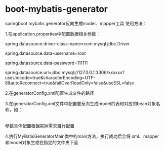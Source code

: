# boot-mybatis-generator
springboot mybatis generator反向生成model、mapper工具
使用方法：

1.在application.properties中配置数据相关参数：
<p> spring.datasource.driver-class-name=com.mysql.jdbc.Driver</p>
<p> spring.datasource.data-username=root</p>
<p>spring.datasource.data-password=111111</p>
<p>spring.datasource.url=jdbc:mysql://127.0.0.1:3306/xxxxxx?useUnicode=true&characterEncoding=UTF-8&autoReconnect=true&failOverReadOnly=false&useSSL=false</p>
<p>2.在generatorConfig.xml配置生成文件的路径</p>

<p>   <!-- Model模型生成器,用来生成含有主键key的类，记录类 以及查询Example类 
          targetPackage 指定生成的model生成所在的包名,targetProject指定在该项目下所在的路径-->
     <javaModelGenerator targetPackage="com.mybatis.generator.model" targetProject="./src/main/java">
       <!-- 是否允许子包，即targetPackage.schemaName.tableName -->
       <property name="enableSubPackages" value="false"/>
       <!-- 是否对model添加 构造函数 -->
       <property name="constructorBased" value="true"/>
       <!-- 是否对类CHAR类型的列的数据进行trim操作 -->
       <property name="trimStrings" value="true"/>
       <!-- 建立的Model对象是否 不可改变  即生成的Model对象不会有 setter方法，只有构造方法 -->
       <property name="immutable" value="false"/>
    </javaModelGenerator>   
</p>
<p>   <!--mapper映射文件生成所在的目录 为每一个数据库的表生成对应的SqlMap文件 -->
      <sqlMapGenerator targetPackage="mappers" targetProject="./src/main/resources">
      <property name="enableSubPackages" value="false"/>
   </sqlMapGenerator>
  </p>
<p>   <!-- targetPackage：mapper接口dao生成的位置 -->
  <javaClientGenerator type="XMLMAPPER" targetPackage="com.mybatis.generator.mapper" targetProject="./src/main/java">
     <!-- enableSubPackages:是否让schema作为包的后缀 -->
     <property name="enableSubPackages" value="false"/>
  </javaClientGenerator>
  </p>
<p> 3.在generatorConfig.xml文件中配置要反向生成model的表和对应的bean对象名称，如：</p>
 <p> <table tableName="ad_product" domainObjectName="AdProduct" enableCountByExample="false"
    enableUpdateByExample="false" enableDeleteByExample="false" enableSelectByExample="false"
    selectByExampleQueryId="false"></table></p>
 <p>  参数具体配置根据实际需求自行配置</p>
 <p> 4.执行MyBatisGeneratorMain类中的main方法，执行成功后会将.xml、mapper和model对象生成在指定的文件夹下面</p>
